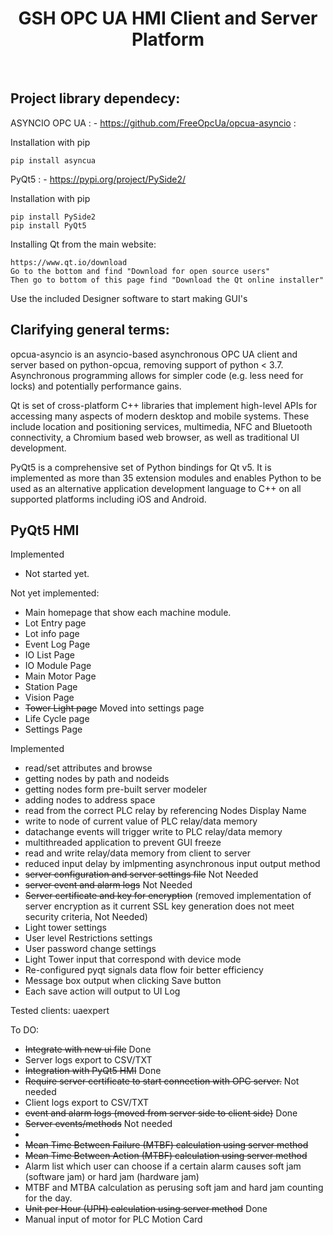 <h1 align="center">GSH OPC UA HMI Client and Server Platform </h1>
<div align="center">
<br>

<div align="left">
    
## Project library dependecy:

ASYNCIO OPC UA : - https://github.com/FreeOpcUa/opcua-asyncio : 

Installation with pip

    pip install asyncua

PyQt5 : - https://pypi.org/project/PySide2/

Installation with pip

    pip install PySide2
    pip install PyQt5

Installing Qt from the main website:
    
    https://www.qt.io/download
    Go to the bottom and find "Download for open source users"
    Then go to bottom of this page find "Download the Qt online installer"
    
Use the included Designer software to start making GUI's
    

## Clarifying general terms:

opcua-asyncio is an asyncio-based asynchronous OPC UA client and server based on python-opcua, removing support of python < 3.7.
Asynchronous programming allows for simpler code (e.g. less need for locks) and potentially performance gains.

Qt is set of cross-platform C++ libraries that implement high-level APIs for accessing many aspects of modern desktop and mobile systems. These include location and positioning services, multimedia, NFC and Bluetooth connectivity, a Chromium based web browser, as well as traditional UI development.

PyQt5 is a comprehensive set of Python bindings for Qt v5. It is implemented as more than 35 extension modules and enables Python to be used as an alternative application development language to C++ on all supported platforms including iOS and Android.

## PyQt5 HMI

Implemented

* Not started yet.

Not yet implemented:

* Main homepage that show each machine module.
* Lot Entry page
* Lot info page
* Event Log Page
* IO List Page
* IO Module Page
* Main Motor Page
* Station Page
* Vision Page
* ~~Tower Light page~~ Moved into settings page
* Life Cycle page
* Settings Page


                                                                                                                                
Implemented

* read/set attributes and browse
* getting nodes by path and nodeids
* getting nodes form pre-built server modeler
* adding nodes to address space
* read from the correct PLC relay by referencing Nodes Display Name
* write to node of current value of PLC relay/data memory
* datachange events will trigger write to PLC relay/data memory
* multithreaded application to prevent GUI freeze
* read and write relay/data memory from client to server
* reduced input delay by imlpmenting asynchronous input output method
* ~~server configuration and server settings file~~ Not Needed
* ~~server event and alarm logs~~ Not Needed
* ~~Server certificate and key for encryption~~ (removed implementation of server encryption as it current SSL key generation does not meet security criteria, Not Needed)
* Light tower settings
* User level Restrictions settings
* User password change settings
* Light Tower input that correspond with device mode
* Re-configured pyqt signals data flow foir better efficiency
* Message box output when clicking Save button
* Each save action will output to UI Log

                                                                                                                               
                                                                                                                                
Tested clients: uaexpert

To DO:

* ~~Integrate with new ui file~~ Done
* Server logs export to CSV/TXT
* ~~Integration with PyQt5 HMI~~ Done
* ~~Require server certificate to start connection with OPC server.~~ Not needed
* Client logs export to CSV/TXT
* ~~event and alarm logs (moved from server side to client side)~~ Done
* ~~Server events/methods~~ Not needed
* 
* ~~Mean Time Between Failure (MTBF) calculation using server method~~
* ~~Mean Time Between Action (MTBF) calculation using server method~~
* Alarm list which user can choose if a certain alarm causes soft jam (software jam) or hard jam (hardware jam)
* MTBF and MTBA calculation as perusing soft jam and hard jam counting for the day.
* ~~Unit per Hour (UPH) calculation using server method~~ Done
* Manual input of motor for PLC Motion Card
